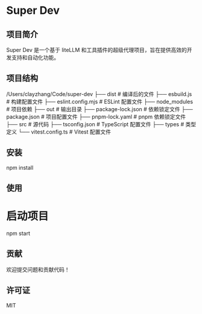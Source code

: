# Super Dev

## 项目简介

Super Dev 是一个基于 liteLLM 和工具插件的超级代理项目，旨在提供高效的开发支持和自动化功能。

## 项目结构


/Users/clayzhang/Code/super-dev
├── dist                # 编译后的文件
├── esbuild.js          # 构建配置文件
├── eslint.config.mjs   # ESLint 配置文件
├── node_modules        # 项目依赖
├── out                 # 输出目录
├── package-lock.json   # 依赖锁定文件
├── package.json        # 项目配置文件
├── pnpm-lock.yaml      # pnpm 依赖锁定文件
├── src                 # 源代码
├── tsconfig.json       # TypeScript 配置文件
├── types               # 类型定义
└── vitest.config.ts    # Vitest 配置文件


## 安装


npm install


## 使用


# 启动项目
npm start


## 贡献

欢迎提交问题和贡献代码！

## 许可证

MIT
